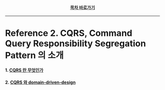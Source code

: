 <div align="center">

#### [목차 바로가기](https://github.com/dhslrl321/cqrs-journey-korean-ver/blob/master/Table%20of%20Contents.mdwn)

</div>

---

# Reference 2. CQRS, Command Query Responsibility Segregation Pattern 의 소개

#### 1. [CQRS 란 무엇인가](https://github.com/dhslrl321/cqrs-journey-korean-ver/blob/master/part02-references/reference01/01.%20domain-driven-design%20이란%20무엇인가.mdwn)

#### 2. [CQRS 와 domain-driven-design](https://github.com/dhslrl321/cqrs-journey-korean-ver/blob/master/part02-references/reference02/02.%20CQRS%20와%20domain-driven-design.mdwn)
